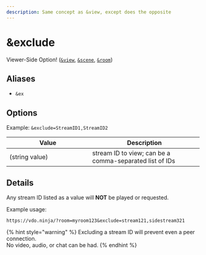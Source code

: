 ```yaml
---
description: Same concept as &view, except does the opposite
---
```


# \&exclude

Viewer-Side Option! ([`&view`](view.md), [`&scene`](scene.md), [`&room`](../../general-settings/room.md))

## Aliases

* `&ex`

## Options

Example: `&exclude=StreamID1,StreamID2`

<table><thead><tr><th width="200">Value</th><th>Description</th></tr></thead><tbody><tr><td>(string value)</td><td>stream ID to view; can be a comma-separated list of IDs</td></tr></tbody></table>

## Details

Any stream ID listed as a value will **NOT** be played or requested.

Example usage:

`https://vdo.ninja/?room=myroom123&exclude=stream121,sidestream321`

{% hint style="warning" %}
Excluding a stream ID will prevent even a peer connection.\
No video, audio, or chat can be had.
{% endhint %}
